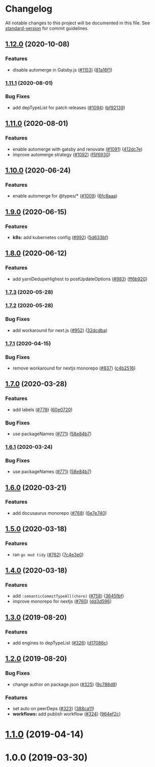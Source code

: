# Changelog

All notable changes to this project will be documented in this file. See [standard-version](https://github.com/conventional-changelog/standard-version) for commit guidelines.

## [1.12.0](https://github.com/inabagumi/renovate-config/compare/v1.11.1...v1.12.0) (2020-10-08)


### Features

* disable automerge in Gatsby.js ([#1153](https://github.com/inabagumi/renovate-config/issues/1153)) ([81a16f1](https://github.com/inabagumi/renovate-config/commit/81a16f1dd5e1315d106f6b0a9e94a497d3e5072c))

### [1.11.1](https://github.com/inabagumi/renovate-config/compare/v1.11.0...v1.11.1) (2020-08-01)


### Bug Fixes

* add depTypeList for patch releases ([#1094](https://github.com/inabagumi/renovate-config/issues/1094)) ([bf92139](https://github.com/inabagumi/renovate-config/commit/bf921397be9cc6b729f470f2ace04689e14bdb60))

## [1.11.0](https://github.com/inabagumi/renovate-config/compare/v1.10.0...v1.11.0) (2020-08-01)


### Features

* enable automerge with gatsby and renovate ([#1091](https://github.com/inabagumi/renovate-config/issues/1091)) ([412dc7e](https://github.com/inabagumi/renovate-config/commit/412dc7e969bd448e6eaf8cec36a82e3dd1edfdfd))
* improve automerge strategy ([#1092](https://github.com/inabagumi/renovate-config/issues/1092)) ([f5f6930](https://github.com/inabagumi/renovate-config/commit/f5f693073e0387e90d1f04ac8c24685a1dbb2300))

## [1.10.0](https://github.com/inabagumi/renovate-config/compare/v1.9.0...v1.10.0) (2020-06-24)


### Features

* enable automerge for @types/* ([#1009](https://github.com/inabagumi/renovate-config/issues/1009)) ([6fc8aaa](https://github.com/inabagumi/renovate-config/commit/6fc8aaa07e025254df4919e8767576affd2033ac))

## [1.9.0](https://github.com/inabagumi/renovate-config/compare/v1.8.0...v1.9.0) (2020-06-15)


### Features

* **k8s:** add kubernetes config ([#992](https://github.com/inabagumi/renovate-config/issues/992)) ([5d633bf](https://github.com/inabagumi/renovate-config/commit/5d633bf19de93f3a55dbd81d0ca2bf645f107b98))

## [1.8.0](https://github.com/inabagumi/renovate-config/compare/v1.7.3...v1.8.0) (2020-06-12)


### Features

* add yarnDedupeHighest to postUpdateOptions ([#983](https://github.com/inabagumi/renovate-config/issues/983)) ([ff6b920](https://github.com/inabagumi/renovate-config/commit/ff6b92063b2b67e5571d23dd2c400b860b6580b6))

### [1.7.3](https://github.com/inabagumi/renovate-config/compare/v1.7.2...v1.7.3) (2020-05-28)

### [1.7.2](https://github.com/inabagumi/renovate-config/compare/v1.7.1...v1.7.2) (2020-05-28)


### Bug Fixes

* add workaround for next.js ([#952](https://github.com/inabagumi/renovate-config/issues/952)) ([32dcdba](https://github.com/inabagumi/renovate-config/commit/32dcdba89f208bda52bd985954a83d25a2cf3d0f))

### [1.7.1](https://github.com/inabagumi/renovate-config/compare/v1.7.0...v1.7.1) (2020-04-15)


### Bug Fixes

* remove workaround for nextjs monorepo ([#837](https://github.com/inabagumi/renovate-config/issues/837)) ([c4b2516](https://github.com/inabagumi/renovate-config/commit/c4b251616998bd5a4277263210997cc66cc184e3))

## [1.7.0](https://github.com/inabagumi/renovate-config/compare/v1.6.0...v1.7.0) (2020-03-28)


### Features

* add labels ([#778](https://github.com/inabagumi/renovate-config/issues/778)) ([60e0720](https://github.com/inabagumi/renovate-config/commit/60e0720c5f575d873a4e943da08d6de215c83b2b))


### Bug Fixes

* use packageNames ([#771](https://github.com/inabagumi/renovate-config/issues/771)) ([58e84b7](https://github.com/inabagumi/renovate-config/commit/58e84b739e9e4454ec0c06a26cfa3dbb0a4cf16a))

### [1.6.1](https://github.com/inabagumi/renovate-config/compare/v1.6.0...v1.6.1) (2020-03-24)


### Bug Fixes

* use packageNames ([#771](https://github.com/inabagumi/renovate-config/issues/771)) ([58e84b7](https://github.com/inabagumi/renovate-config/commit/58e84b739e9e4454ec0c06a26cfa3dbb0a4cf16a))

## [1.6.0](https://github.com/inabagumi/renovate-config/compare/v1.5.0...v1.6.0) (2020-03-21)


### Features

* add docusaurus monorepo ([#768](https://github.com/inabagumi/renovate-config/issues/768)) ([6e7e740](https://github.com/inabagumi/renovate-config/commit/6e7e7409813ae0c84a4fe3e1ed8f8f70e9219043))

## [1.5.0](https://github.com/inabagumi/renovate-config/compare/v1.4.0...v1.5.0) (2020-03-18)


### Features

* ran `go mod tidy` ([#762](https://github.com/inabagumi/renovate-config/issues/762)) ([7c4e3e0](https://github.com/inabagumi/renovate-config/commit/7c4e3e0072dccc423f8aa9acfc44b8a0da56a6e6))

## [1.4.0](https://github.com/inabagumi/renovate-config/compare/v1.3.0...v1.4.0) (2020-03-18)


### Features

* add `:semanticCommitTypeAll(chore)` ([#758](https://github.com/inabagumi/renovate-config/issues/758)) ([3645fbf](https://github.com/inabagumi/renovate-config/commit/3645fbf41a1404ad4e67bde76d7a6c19f019660a))
* improve monorepo for nextjs ([#760](https://github.com/inabagumi/renovate-config/issues/760)) ([dd3d596](https://github.com/inabagumi/renovate-config/commit/dd3d596a03428af95263f7d4b7b815c17f784873))

## [1.3.0](https://github.com/inabagumi/renovate-config/compare/v1.2.0...v1.3.0) (2019-08-20)


### Features

* add engines to depTypeList ([#326](https://github.com/inabagumi/renovate-config/issues/326)) ([d17086c](https://github.com/inabagumi/renovate-config/commit/d17086c))

## [1.2.0](https://github.com/inabagumi/renovate-config/compare/v1.1.0...v1.2.0) (2019-08-20)


### Bug Fixes

* change author on package.json ([#325](https://github.com/inabagumi/renovate-config/issues/325)) ([9c788d8](https://github.com/inabagumi/renovate-config/commit/9c788d8))


### Features

* set auto on peerDeps ([#323](https://github.com/inabagumi/renovate-config/issues/323)) ([388ca11](https://github.com/inabagumi/renovate-config/commit/388ca11))
* **workflows:** add publish workflow ([#324](https://github.com/inabagumi/renovate-config/issues/324)) ([964ef2c](https://github.com/inabagumi/renovate-config/commit/964ef2c))

# [1.1.0](https://github.com/inabagumi/renovate-config/compare/v1.0.0...v1.1.0) (2019-04-14)



# 1.0.0 (2019-03-30)

